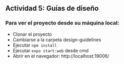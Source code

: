 ## Actividad 5: Guías de diseño

### Para ver el proyecto desde su máquina local:

- Clonar el proyecto
- Cambiarse a la carpeta design-guidelines
- Ejecutar `npm install`
- Ejecutar `expo start:web` desde cmd
- Abrir en el navegador: http://localhost:19006/

